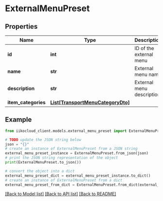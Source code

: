 # ExternalMenuPreset


## Properties

Name | Type | Description | Notes
------------ | ------------- | ------------- | -------------
**id** | **int** | ID of the external menu | [optional] 
**name** | **str** | External menu name | [optional] 
**description** | **str** | External menu description | [optional] 
**item_categories** | [**List[TransportMenuCategoryDto]**](TransportMenuCategoryDto.md) |  | [optional] 

## Example

```python
from iikocloud_client.models.external_menu_preset import ExternalMenuPreset

# TODO update the JSON string below
json = "{}"
# create an instance of ExternalMenuPreset from a JSON string
external_menu_preset_instance = ExternalMenuPreset.from_json(json)
# print the JSON string representation of the object
print(ExternalMenuPreset.to_json())

# convert the object into a dict
external_menu_preset_dict = external_menu_preset_instance.to_dict()
# create an instance of ExternalMenuPreset from a dict
external_menu_preset_from_dict = ExternalMenuPreset.from_dict(external_menu_preset_dict)
```
[[Back to Model list]](../README.md#documentation-for-models) [[Back to API list]](../README.md#documentation-for-api-endpoints) [[Back to README]](../README.md)


